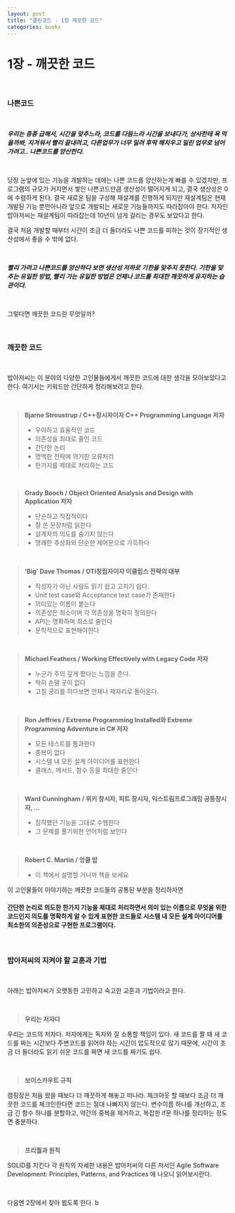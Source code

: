 ```yaml
---
layout: post
title: "클린코드 - 1장 깨끗한 코드"
categories: books
---
```


# **1장 - 깨끗한 코드**


<br>

### **나쁜코드**

<br>

***우리는 종종 급해서, 시간을 맞추느라, 코드를 다듬느라 시간을 보내다가, 상사한테 욕 먹을까봐, 지겨워서 빨리 끝내려고, 다른업무가 너무 밀려 후딱 해치우고 밀린 업무로 넘어가려고.. 나쁜코드를 양산한다.***

<br>

당장 눈앞에 있는 기능을 개발하는 데에는 나쁜 코드를 양산하는게 빠를 수 있겠지만, 프로그램의 규모가 커지면서 쌓인 나쁜코드만큼 생산성이 떨어지게 되고, 결국 생산성은 0에 수렴하게 된다. 결국 새로운 팀을 구성해 재설계를 진행하게 되지만 재설계팀은 현재 개발된 기능 뿐만아니라 앞으로 개발되는 새로운 기능들까지도 따라잡아야 한다. 저자인 밥아저씨는 재설계팀이 따라잡는데 10년이 넘게 걸리는 경우도 보았다고 한다.

결국 처음 개발할 때부터 시간이 조금 더 들더라도 나쁜 코드를 피하는 것이 장기적인 생산성에서 좋을 수 밖에 없다. 

<br>

***빨리 가려고 나쁜코드를 양산하다 보면 생산성 저하로 기한을 맞추지 못한다. 기한을 맞추는 유일한 방법, 빨리 가는 유일한 방법은 언제나 코드를 최대한 깨끗하게 유지하는 습관이다.***

<br>

그렇다면 깨끗한 코드란 무엇일까?

<br>

### **깨끗한 코드**

<br>

밥아저씨는 이 분야의 다양한 고인물들에게서 깨끗한 코드에 대한 생각을 모아보았다고 한다. 여기서는 키워드만 간단하게 정리해보려고 한다.

<br>

> **Bjarne Stroustrup / C++창시자이자 C++ Programming Language 저자**
> - 우아하고 효율적인 코드
> - 의존성을 최대로 줄인 코드
> - 간단한 논리
> - 명백한 전략에 의거한 오류처리
> - 한가지를 제대로 처리하는 코드

<br>

> **Grady Booch / Object Oriented Analysis and Design with Application 저자**
> - 단순하고 직접적이다
> - 잘 쓴 문장처럼 읽힌다
> - 설계자의 의도를 숨기지 않는다
> - 명쾌한 추상화와 단순한 제어문으로 가득하다

<br>

> **‘Big’ Dave Thomas / OTI창립자이자 이클립스 전략의 대부**
> - 작성자가 아닌 사람도 읽기 쉽고 고치기 쉽다.
> - Unit test case와 Acceptance test case가 존재한다
> - 의미있는 이름이 붙는다
> - 의존성은 최소이며 각 의존성을 명확히 정의한다
> - API는 명확하며 최소로 줄인다
> - 문학적으로 표현해야한다

<br>

> **Michael Feathers / Working Effectively with Legacy Code 저자**
> - 누군가 주의 깊게 짰다는 느낌을 준다.
> - 딱히 손댈 곳이 없다
> - 고칠 궁리를 하다보면 언제나 제자리로 돌아온다.

<br>

> **Ron Jeffries / Extreme Programming Installed와 Extreme Programming Adventure in C# 저자**
> - 모든 테스트를 통과한다
> - 중복이 없다
> - 시스템 내 모든 설계 아이디어를 표현한다
> - 클래스, 메서드, 함수 등을 최대한 줄인다

<br>

> **Ward Cunningham / 위키 창시자, 피트 창시자, 익스트림프로그래밍 공동창시자, …**
> - 짐작했던 기능을 그대로 수행한다
> - 그 문제를 풀기위한 언어처럼 보인다


<br>

> **Robert C. Martin / 엉클 밥**
> - 이 책에서 설명할 거니까 책을 보세요


이 고인물들이 이야기하는 깨끗한 코드들의 공통된 부분을 정리하자면
  
#### **간단한 논리**로 의도한 **한가지 기능을 제대로 처리**하면서 **의미 있는 이름**으로 무엇을 위한 코드인지 **의도를 명확하게** 알 수 있게 표현한 코드들로 시스템 내 **모든 설계 아이디어**를 **최소한의 의존성**으로 구현한 프로그램이다.

<br>

### **밥아저씨의 지켜야 할 교훈과 기법**

<br>

아래는 밥아저씨가 오랫동한 고민하고 숙고한 교훈과 기법이라고 한다.

<br>

> **우리는 저자다**

우리는 코드의 저자다. 저자에게는 독자와 잘 소통할 책임이 있다. 
새 코드를 짤 때 새 코드를 짜는 시간보다 주변코드를 읽어야 하는 시간이 압도적으로 많기 때문에, 시간이 조금 더 들더라도 읽기 쉬운 코드를 짜면 새 코드를 짜기도 쉽다.


<br>

> **보이스카우트 규칙**

캠핑장은 처음 왔을 때보다 더 깨끗하게 해놓고 떠나라.
체크아웃 할 때보다 조금 더 깨끗한 코드를 체크인한다면 코드는 절대 나빠지지 않는다.
변수이름 하나를 개선하고, 조금 긴 함수 하나를 분할하고, 약간의 중복을 제거하고, 복잡한 if문 하나를 정리하는 정도면 충분하다.


<br>

> **프리퀄과 원칙**

SOLID를 지킨다
각 원칙의 자세한 내용은 밥아저씨의 다른 저서인 Agile Software Development: Principles, Patterns, and Practices 에 나오니 읽어보시란다.

<br>

다음엔 2장에서 찾아 뵙도록 한다. b